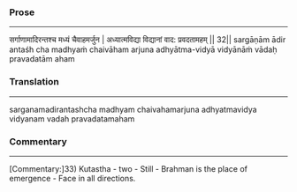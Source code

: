 ### Prose 
 --- 
सर्गाणामादिरन्तश्च मध्यं चैवाहमर्जुन |
अध्यात्मविद्या विद्यानां वाद: प्रवदतामहम् || 32||
sargāṇām ādir antaśh cha madhyaṁ chaivāham arjuna
adhyātma-vidyā vidyānāṁ vādaḥ pravadatām aham

### Translation 
 --- 
sarganamadirantashcha madhyam chaivahamarjuna adhyatmavidya vidyanam vadah pravadatamaham

### Commentary 
 --- 
[Commentary:]33) Kutastha - two - Still - Brahman is the place of emergence - Face in all directions.